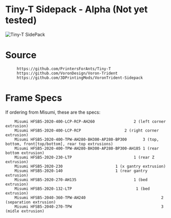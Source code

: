 # Tiny-T Sidepack - Alpha (Not yet tested)
                  
 ![Tiny-T SidePack](https://github.com/LANCER245/Tiny-T-Sidepack/blob/main/images/Tiny-t-Sidepack.jpg)

# Source
         https://github.com/PrintersForAnts/Tiny-T
         https://github.com/VoronDesign/Voron-Trident
         https://github.com/3DPrintingMods/VoronTrident-Sidepack

# Frame Specs
If ordering from Misumi, these are the specs:

        Misumi HFSB5-2020-400-LCP-RCP-AH260		         	2 (left corner extrusion)
        Misumi HFSB5-2020-400-LCP-RCP		         	2 (right corner extrusion)
        Misumi HFSB5-2020-400-TPW-AH280-BH300-AP280-BP300		3 (top, bottom, front[top/bottom], rear top extrusions)
        Misumi HFSB5-2020-400-TPW-AH280-BH300-AP280-BP300-AH185	1 (rear bottom extrusion)
        Misumi HFSB5-2020-230-LTP			        		1 (rear Z extrusion)
        Misumi HFSB5-2020-230			       		1 (x gantry extrusion)
        Misumi HFSB5-2020-140			       		1 (rear gantry extrusion)
        Misumi HFSB5-2020-270-AH135			        		1 (bed extrusion)
        Misumi HFSB5-2020-132-LTP			      	         1 (bed extrusion)
        Misumi HFSB5-2040-360-TPW-AH240                                 2 (separation extrusion)
        Misumi HFSB5-2040-270-TPW                                       3 (midle extrusion)
